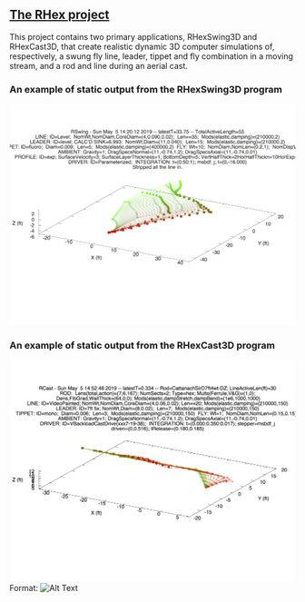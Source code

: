 ## [The RHex project](https://rhexman.github.io/RHex/)

This project contains two primary applications, RHexSwing3D and RHexCast3D, that create realistic dynamic 3D computer simulations of, respectively, a swung fly line, leader, tippet and fly combination in a moving stream, and a rod and line during an aerial cast.

### An example of static output from the RHexSwing3D program

![Swing example static plot](SwingExampleReduced.png)

### An example of static output from the RHexCast3D program

![Swing example static plot](CastExample.png)
Format: ![Alt Text](url)

